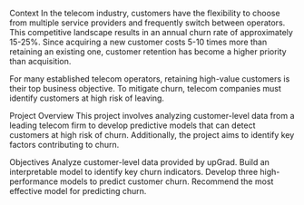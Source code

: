 Context
In the telecom industry, customers have the flexibility to choose from multiple service providers and frequently switch between operators. This competitive landscape results in an annual churn rate of approximately 15-25%. Since acquiring a new customer costs 5-10 times more than retaining an existing one, customer retention has become a higher priority than acquisition.

For many established telecom operators, retaining high-value customers is their top business objective. To mitigate churn, telecom companies must identify customers at high risk of leaving.

Project Overview
This project involves analyzing customer-level data from a leading telecom firm to develop predictive models that can detect customers at high risk of churn. Additionally, the project aims to identify key factors contributing to churn.




Objectives
Analyze customer-level data provided by upGrad.
Build an interpretable model to identify key churn indicators.
Develop three high-performance models to predict customer churn.
Recommend the most effective model for predicting churn.
